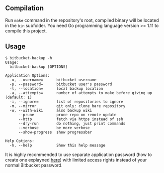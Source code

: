 ## Compilation

Run `make` command in the repository's root, compiled binary will be located in the `bin` subfolder. You need Go programming language version >= 1.11 to compile this project.

## Usage

```
$ bitbucket-backup -h
Usage:
  bitbucket-backup [OPTIONS]

Application Options:
  -u, --username=      bitbucket username
  -p, --password=      bitbucket user's password
  -l, --location=      local backup location
  -a, --attempts=      number of attempts to make before giving up (default: 1)
  -i, --ignore=        list of repositories to ignore
  -m, --mirror         git only: clone bare repository
  -w, --with-wiki      also backup wiki
      --prune          prune repo on remote update
      --http           fetch via https instead of ssh
      --dry-run        do nothing, just print commands
      --verbose        be more verbose
      --show-progress  show progressbar

Help Options:
  -h, --help           Show this help message
```

It is highly recommended to use separate application password (how to create one explayned [here](https://confluence.atlassian.com/bitbucket/app-passwords-828781300.html)) with limited access rights instead of your normal Bitbucket password.
